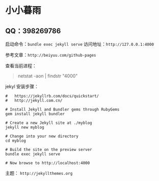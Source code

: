 # 小小暮雨
## QQ：398269786 

启动命令：```bundle exec jekyll serve```
访问地址：```http://127.0.0.1:4000```

参考文章：```http://beiyuu.com/github-pages```

查看当前进程：  
> netstat -aon | findstr "4000"

jekyl 安装步骤：
```
#   https://jekyllrb.com/docs/quickstart/
#   http://jekyll.com.cn/

# Install Jekyll and Bundler gems through RubyGems
gem install jekyll bundler

# Create a new Jekyll site at ./myblog
jekyll new myblog

# Change into your new directory
cd myblog

# Build the site on the preview server
bundle exec jekyll serve

# Now browse to http://localhost:4000
```




主题：
```http://jekyllthemes.org```